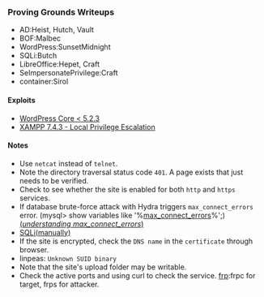 ### Proving Grounds Writeups

- AD:Heist, Hutch, Vault
- BOF:Malbec
- WordPress:SunsetMidnight
- SQLi:Butch
- LibreOffice:Hepet, Craft
- SeImpersonatePrivilege:Craft
- container:Sirol

#### Exploits

- [WordPress Core < 5.2.3](https://www.exploit-db.com/exploits/47690)
- [XAMPP 7.4.3 - Local Privilege Escalation](https://www.exploit-db.com/exploits/50337)

#### Notes

- Use ```netcat``` instead of ```telnet```.
- Note the directory traversal status code ```401```. A page exists that just needs to be verified.
- Check to see whether the site is enabled for both ```http``` and ```https``` services.
- If database brute-force attack with Hydra triggers ```max_connect_errors``` error. (mysql> show variables like '%[max_connect_errors](https://dev.mysql.com/doc/refman/5.6/en/server-system-variables.html#sysvar_max_connect_errors)%';)[(*understanding max_connect_errors*)](https://www.virtual-dba.com/blog/mysql-max-connect-errors/)
- [SQLi(manually)](https://github.com/tedchen0001/OSCP-Notes/blob/master/SQLi(manually).md)
- If the site is encrypted, check the ```DNS name``` in the ```certificate``` through browser.
- linpeas: ```Unknown SUID binary```
- Note that the site's upload folder may be writable.
- Check the active ports and using curl to check the service. [frp](https://github.com/fatedier/frp):frpc for target, frps for attacker.
